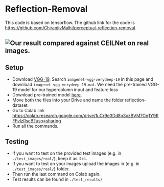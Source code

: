 # Reflection-Removal

This code is based on tensorflow. The github link for the code is https://github.com/ChiranjivMalhi/perceptual-reflection-removal.

## ![Our result compared against CEILNet on real images.](./teaser/teaser.png)


## Setup
  * Download [VGG-19](http://www.vlfeat.org/matconvnet/pretrained/#downloading-the-pre-trained-models). Search `imagenet-vgg-verydeep-19` in this page and download `imagenet-vgg-verydeep-19.mat`. We need the pre-trained VGG-19 model for our hypercolumn input and feature loss
  * Download pre-trained model [here](https://drive.google.com/open?id=1I9e2r_e0Ap6ds4MYRwoamUUlz6PzXPPj).
  * Move both the files into your Drive and name the folder reflection-dataset.
  * Go to Colab link https://colab.research.google.com/drive/1uCr9e3Dd8n3xzBVM7Oq1Y9RFFvlzRscB?usp=sharing
  * Run all the commands.

## Testing

* If you want to test on the provided test images (e.g. in `./test_images/real/`), keep it as it is.
* If you want to test on your images upload the images in (e.g. in `./test_images/real/`) folder.
* Then run the last command on Colab again.
* Test results can be found in `./test_results/`


